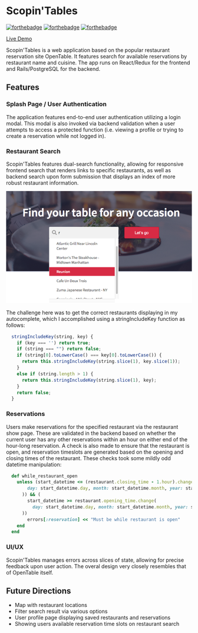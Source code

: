 # Scopin'Tables

[![forthebadge](https://forthebadge.com/images/badges/made-with-ruby.svg)](https://forthebadge.com)
[![forthebadge](https://forthebadge.com/images/badges/made-with-javascript.svg)](https://forthebadge.com)
[![forthebadge](https://forthebadge.com/images/badges/built-with-love.svg)](https://forthebadge.com)

[Live Demo][heroku]

[heroku]: https://scopin-tables.herokuapp.com/#/

Scopin'Tables is a web application based on the popular restaurant reservation site OpenTable. It features search for available reservations by restaurant name and cuisine. The app runs on React/Redux for the frontend and Rails/PostgreSQL for the backend.

## Features

### Splash Page / User Authentication
The application features end-to-end user authentication utilizing a login modal. This modal is also invoked via backend validation when a user attempts to access a protected function (i.e. viewing a profile or trying to create a reservation while not logged in). 

### Restaurant Search
Scopin'Tables features dual-search functionality, allowing for responsive frontend search that renders links to specific restaurants, as well as backend search upon form submission that displays an index of more robust restaurant information.

![restaurant_search](/app/assets/images/restaurant_search.png)

The challenge here was to get the correct restaurants displaying in my autocomplete, which I accomplished using a stringIncludeKey function as follows:

```javascript
  stringIncludeKey(string, key) {
    if (key === '') return true;
    if (string === "") return false;
    if (string[0].toLowerCase() === key[0].toLowerCase()) {
      return this.stringIncludeKey(string.slice(1), key.slice(1));
    }
    else if (string.length > 1) {
      return this.stringIncludeKey(string.slice(1), key);
    }
    return false;
  } 
```
### Reservations
Users make reservations for the specified restaurant via the restaurant show page. These are validated in the backend based on whether the current user has any other reservations within an hour on either end of the hour-long reservation. A check is also made to ensure that the restaurant is open, and reservation timeslots are generated based on the opening and closing times of the restaurant. These checks took some mildly odd datetime manipulation:
```ruby
  def while_restaurant_open
    unless (start_datetime <= (restaurant.closing_time - 1.hour).change(
        day: start_datetime.day, month: start_datetime.month, year: start_datetime.year
      )) && (
        start_datetime >= restaurant.opening_time.change(
          day: start_datetime.day, month: start_datetime.month, year: start_datetime.year
      ))
        errors[:reservation] << "Must be while restaurant is open"
    end
  end
```

### UI/UX
Scopin'Tables manages errors across slices of state, allowing for precise feedback upon user action. The overal design very closely resembles that of OpenTable itself.

## Future Directions
* Map with restaurant locations
* Filter search result via various options
* User profile page displaying saved restaurants and reservations
* Showing users available reservation time slots on restaurant search